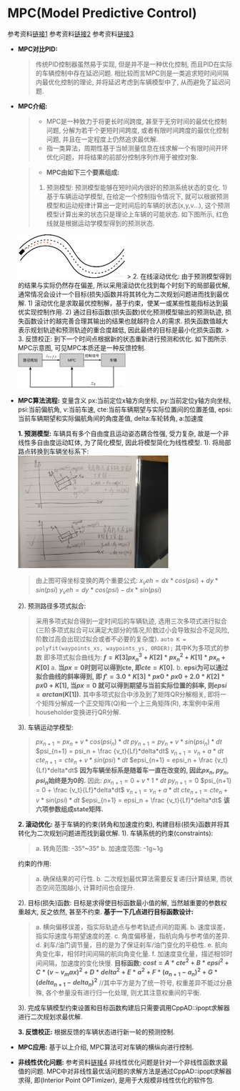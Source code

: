 # MPC(Model Predictive Control)
参考资料[链接1](https://blog.csdn.net/AdamShan/article/details/79083755)
参考资料[链接2](https://blog.csdn.net/qq_40870689/article/details/87971282)
参考资料[链接3](https://blog.csdn.net/qq_42258099/article/details/95353986)

- **MPC对比PID:** 
	> 传统PID控制器虽然易于实现, 但是并不是一种优化控制, 而且PID在实际的车辆控制中存在延迟问题. 相比较而言MPC则是一类追求短时间间隔内最优化控制的理论, 并将延迟考虑到车辆模型中了, 从而避免了延迟问题.

- **MPC介绍:**
	> * MPC是一种致力于将更长时间跨度, 甚至于无穷时间的最优化控制问题, 分解为若干个更短时间跨度, 或者有限时间跨度的最优化控制问题, 并且在一定程度上仍然追求最优解. 
	> * 指一类算法，周期性基于当帧测量信息在线求解一个有限时间开环优化问题，并将结果的前部分控制序列作用于被控对象.

	> * **MPC由如下三个要素组成:** 
	> 1. 预测模型: 预测模型能够在短时间内很好的预测系统状态的变化.
    	1) 基于车辆运动学模型, 在给定一个控制指令情况下, 就可以根据预测模型和运动规律计算出一定时间后的车辆的状态(x,y,v...), 这个预测模型计算出来的状态只是理论上车辆的可能状态. 如下图所示, 红色线就是根据运动学模型得到的预测状态.
	<img src="../image/MPC_MODEL_PREDICT.png" width="50%" height="50%" />
	> 2. 在线滚动优化: 由于预测模型得到的结果与实际仍然存在偏差, 所以采用滚动优化找到每个时刻下的局部最优解, 通常情况会设计一个目标(损失)函数并将其转化为二次规划问题进而找到最优解.
		1) 滚动优化是求取最优控制解，基于约束，使某一或某些性能指标达到最优实现控制作用.
		2) 通过目标函数(损失函数)优化预测模型输出的预测轨迹, 损失函数设计的越完善合理其输出的结果也就越符合人的需求. 损失函数值越大表示规划轨迹和预测轨迹的重合度越低, 因此最终的目标是最小化损失函数. 
	> 3. 反馈校正: 到下一个时间点根据新的状态重新进行预测和优化.
		如下图所示MPC示意图, 可见MPC本质还是一种反馈控制.
	<img src="../image/MPC.png" width="50%" height="50%" />


- **MPC算法流程:**
	变量含义 px:当前定位x轴方向坐标, py:当前定位y轴方向坐标, psi:当前偏航角, v:当前车速, cte:当前车辆期望与实际位置间的位置差值, epsi:当前车辆期望和实际偏航角间的角度差值, delta:车轮转角, a:加速度
	
	**1. 预测模型:**
	车辆具有多个自由度且运动姿态耦合性强, 受力复杂, 故是一个非线性多自由度运动缸体, 为了简化模型, 因此将模型简化为线性模型.
    1). 将局部路点转换到车辆坐标系下:
	<img src="../image/coordinate_transform.png" width="70%" height="70%" />
	> 由上图可得坐标变换的两个重要公式:
			$x_veh = dx*cos(psi) + dy*sin(psi)$
			$y_veh = dy*cos(psi) - dx*sin(psi)$

    2). 预测路径多项式拟合:
	> 采用多项式拟合得到一定时间后的车辆轨迹, 选用三次多项式进行拟合(三阶多项式拟合可以满足大部分的情况,阶数过小会导致拟合不足风险, 阶数过高会出现过拟合或者不必要的复杂度).
	`auto K = polyfit(waypoints_xs, waypoints_ys, ORDER);` 其中K为多项式的参数
	即多项式拟合曲线为: **$f = K[3]px_n^3 + K[2]*px_n^2 + K[1]*px_n + K[0]$**
    a. **当$px = 0$时则可以得到cte, 即$cte = K[0]$.**
    b. **epsi为可以通过拟合曲线的斜率得到, 即 $f' = 3.0 * K[3] * px0 * px0 + 2.0 * K[2] * px0 + K[1]$, 当$px = 0$ 就可以得到期望与当前实际位置的斜率, 则$epsi = arctan(K[1])$.**
	> 其中多项式拟合中涉及到了矩阵QR分解相关, 即将一个矩阵分解成一个正交矩阵(Q)和一个上三角矩阵(R), 本案例中采用householder变换进行QR分解.

    3). 车辆运动学模型: 
	>	$px_{n+1} = px_n + v*cos(psi_n)*dt$
		$py_{n+1} = py_n + v*sin(psi_n)*dt$
		$psi_{n+1} = psi_n + \frac {v_t}{Lf}*delta*dt$
		$v_{n+1} = v_n + a*dt$
		$cte_{n+1} = cte_n + v*sin(psi)*dt$
		$epsi_{n+1} = epsi_n + \frac {v_t}{Lf}*delta*dt$
	**因为车辆坐标系是随着车一直在改变的, 因此$px_n$, $py_n$, $psi_n$始终是为0的.**
	因此:
	>	$px_{n+1} = 0 + v*1*dt$
		$py_{n+1} = 0$
		$psi_{n+1} = 0 + \frac {v_t}{Lf}*delta*dt$
		$v_{n+1} = v_n + a*dt$
		$cte_{n+1} = cte_n + v*sin(psi)*dt$
		$epsi_{n+1} = epsi_n + \frac {v_t}{Lf}*delta*dt$
	**该六项参数组成state矩阵.**

	**2. 滚动优化:**
	基于车辆的约束(转角和加速度约束), 构建目标(损失)函数并将其转化为二次规划问题进而找到最优解.
	1). 车辆系统的约束(constraints): 
	>	a. 转角范围: -35°~35°
	  	b. 加速度范围: -1g~1g
	
	约束的作用:
	>	a. 确保结果的可行性.
		b. 二次规划最优算法需要反复递归计算结果, 而状态空间范围越小, 计算时间也会提升.  

   	2). 目标(损失)函数: 目标是求得使目标函数最小值的解, 当然越重要的参数权重越大, 反之依然, 甚至不约束.
	**基于一下几点进行目标函数设计:**
	> 	a. 横向偏移误差，指实际轨迹点与参考轨迹点间的距离.
	  	b. 速度误差，指实际速度与期望速度的差.
	  	c. 角度偏移量，指航向角与参考值的差异.
	  	d. 刹车/油门调节量，目的是为了保证刹车/油门变化的平稳性.
	  	e. 航向角变化率，相邻时间间隔的航向角变化量.
	  	f. 加速度变化量，描述相邻时间间隔，加速度的变化快慢.
	**目标函数: $cost = A*cte^2 + B*epsi^2 + C*(v-v_max)^2 + D*delta^2 + E*a^2 + F*(a_{n+1}-a_n)^2 + G*(delta_{n+1}-delta_n)^2$** //其中平方是为了统一符号, 权重差异不能过分悬殊, 各个参量没有进行归一化处理, 则尤其注意权重间的平衡.

	3). 完成车辆模型约束设置和目标函数构建后只需要调用CppAD::ipopt求解器进行二次规划求最优解.

	**3. 反馈校正:**
	根据反馈的车辆状态进行新一轮的预测控制.

- **MPC应用:**
	基于以上介绍, MPC算法可对车辆的横纵向进行控制.

- **非线性优化问题:**
	参考资料[链接4](https://blog.csdn.net/wzheng92/article/details/80110963)
	非线性优化问题是针对一个非线性函数求最值的问题.
	MPC中对非线性最优话问题的求解方法是通过CppAD::ipopt求解器求得, 即(Interior Point OPTimizer), 是用于大规模非线性优化的软件包.